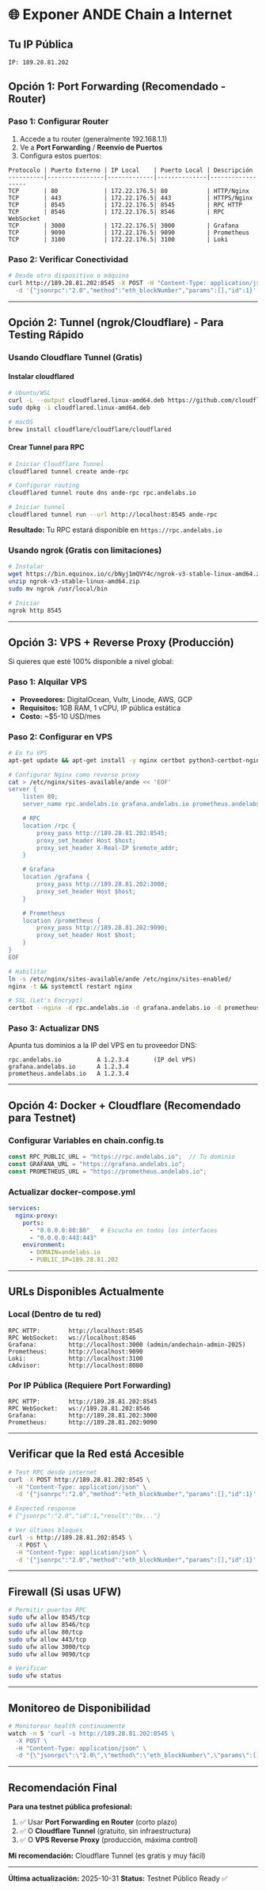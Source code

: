 # 🌐 Exponer ANDE Chain a Internet

## Tu IP Pública
```
IP: 189.28.81.202
```

## Opción 1: Port Forwarding (Recomendado - Router)

### Paso 1: Configurar Router
1. Accede a tu router (generalmente 192.168.1.1)
2. Ve a **Port Forwarding** / **Reenvío de Puertos**
3. Configura estos puertos:

```
Protocolo | Puerto Externo | IP Local    | Puerto Local | Descripción
----------|----------------|-------------|--------------|------------------
TCP       | 80             | 172.22.176.5| 80           | HTTP/Nginx
TCP       | 443            | 172.22.176.5| 443          | HTTPS/Nginx
TCP       | 8545           | 172.22.176.5| 8545         | RPC HTTP
TCP       | 8546           | 172.22.176.5| 8546         | RPC WebSocket
TCP       | 3000           | 172.22.176.5| 3000         | Grafana
TCP       | 9090           | 172.22.176.5| 9090         | Prometheus
TCP       | 3100           | 172.22.176.5| 3100         | Loki
```

### Paso 2: Verificar Conectividad
```bash
# Desde otro dispositivo o máquina
curl http://189.28.81.202:8545 -X POST -H "Content-Type: application/json" \
  -d '{"jsonrpc":"2.0","method":"eth_blockNumber","params":[],"id":1}'
```

---

## Opción 2: Tunnel (ngrok/Cloudflare) - Para Testing Rápido

### Usando Cloudflare Tunnel (Gratis)

#### Instalar cloudflared
```bash
# Ubuntu/WSL
curl -L --output cloudflared.linux-amd64.deb https://github.com/cloudflare/cloudflared/releases/latest/download/cloudflared-linux-amd64.deb
sudo dpkg -i cloudflared.linux-amd64.deb

# macOS
brew install cloudflare/cloudflare/cloudflared
```

#### Crear Tunnel para RPC
```bash
# Iniciar Cloudflare Tunnel
cloudflared tunnel create ande-rpc

# Configurar routing
cloudflared tunnel route dns ande-rpc rpc.andelabs.io

# Iniciar tunnel
cloudflared tunnel run --url http://localhost:8545 ande-rpc
```

**Resultado:** Tu RPC estará disponible en `https://rpc.andelabs.io`

### Usando ngrok (Gratis con limitaciones)

```bash
# Instalar
wget https://bin.equinox.io/c/bNyj1mQVY4c/ngrok-v3-stable-linux-amd64.zip
unzip ngrok-v3-stable-linux-amd64.zip
sudo mv ngrok /usr/local/bin

# Iniciar
ngrok http 8545
```

---

## Opción 3: VPS + Reverse Proxy (Producción)

Si quieres que esté 100% disponible a nivel global:

### Paso 1: Alquilar VPS
- **Proveedores:** DigitalOcean, Vultr, Linode, AWS, GCP
- **Requisitos:** 1GB RAM, 1 vCPU, IP pública estática
- **Costo:** ~$5-10 USD/mes

### Paso 2: Configurar en VPS
```bash
# En tu VPS
apt-get update && apt-get install -y nginx certbot python3-certbot-nginx

# Configurar Nginx como reverse proxy
cat > /etc/nginx/sites-available/ande << 'EOF'
server {
    listen 80;
    server_name rpc.andelabs.io grafana.andelabs.io prometheus.andelabs.io;

    # RPC
    location /rpc {
        proxy_pass http://189.28.81.202:8545;
        proxy_set_header Host $host;
        proxy_set_header X-Real-IP $remote_addr;
    }

    # Grafana
    location /grafana {
        proxy_pass http://189.28.81.202:3000;
        proxy_set_header Host $host;
    }

    # Prometheus
    location /prometheus {
        proxy_pass http://189.28.81.202:9090;
        proxy_set_header Host $host;
    }
}
EOF

# Habilitar
ln -s /etc/nginx/sites-available/ande /etc/nginx/sites-enabled/
nginx -t && systemctl restart nginx

# SSL (Let's Encrypt)
certbot --nginx -d rpc.andelabs.io -d grafana.andelabs.io -d prometheus.andelabs.io
```

### Paso 3: Actualizar DNS
Apunta tus dominios a la IP del VPS en tu proveedor DNS:
```
rpc.andelabs.io          A 1.2.3.4       (IP del VPS)
grafana.andelabs.io      A 1.2.3.4
prometheus.andelabs.io   A 1.2.3.4
```

---

## Opción 4: Docker + Cloudflare (Recomendado para Testnet)

### Configurar Variables en chain.config.ts

```typescript
const RPC_PUBLIC_URL = "https://rpc.andelabs.io";  // Tu dominio
const GRAFANA_URL = "https://grafana.andelabs.io";
const PROMETHEUS_URL = "https://prometheus.andelabs.io";
```

### Actualizar docker-compose.yml

```yaml
services:
  nginx-proxy:
    ports:
      - "0.0.0.0:80:80"   # Escucha en todos los interfaces
      - "0.0.0.0:443:443"
    environment:
      - DOMAIN=andelabs.io
      - PUBLIC_IP=189.28.81.202
```

---

## URLs Disponibles Actualmente

### Local (Dentro de tu red)
```
RPC HTTP:        http://localhost:8545
RPC WebSocket:   ws://localhost:8546
Grafana:         http://localhost:3000 (admin/andechain-admin-2025)
Prometheus:      http://localhost:9090
Loki:            http://localhost:3100
cAdvisor:        http://localhost:8080
```

### Por IP Pública (Requiere Port Forwarding)
```
RPC HTTP:        http://189.28.81.202:8545
RPC WebSocket:   ws://189.28.81.202:8546
Grafana:         http://189.28.81.202:3000
Prometheus:      http://189.28.81.202:9090
```

---

## Verificar que la Red está Accesible

```bash
# Test RPC desde internet
curl -X POST http://189.28.81.202:8545 \
  -H "Content-Type: application/json" \
  -d '{"jsonrpc":"2.0","method":"eth_blockNumber","params":[],"id":1}'

# Expected response
# {"jsonrpc":"2.0","id":1,"result":"0x..."}

# Ver últimos bloques
curl -s http://189.28.81.202:8545 \
  -X POST \
  -H "Content-Type: application/json" \
  -d '{"jsonrpc":"2.0","method":"eth_blockNumber","params":[],"id":1}' | jq
```

---

## Firewall (Si usas UFW)

```bash
# Permitir puertos RPC
sudo ufw allow 8545/tcp
sudo ufw allow 8546/tcp
sudo ufw allow 80/tcp
sudo ufw allow 443/tcp
sudo ufw allow 3000/tcp
sudo ufw allow 9090/tcp

# Verificar
sudo ufw status
```

---

## Monitoreo de Disponibilidad

```bash
# Monitorear health continuamente
watch -n 5 'curl -s http://189.28.81.202:8545 \
  -X POST \
  -H "Content-Type: application/json" \
  -d "{\"jsonrpc\":\"2.0\",\"method\":\"eth_blockNumber\",\"params\":[],\"id\":1}" | jq'
```

---

## Recomendación Final

**Para una testnet pública profesional:**

1. ✅ Usar **Port Forwarding en Router** (corto plazo)
2. ✅ O **Cloudflare Tunnel** (gratuito, sin infraestructura)
3. ✅ O **VPS Reverse Proxy** (producción, máxima control)

**Mi recomendación:** Cloudflare Tunnel (es gratis y muy fácil)

---

**Última actualización:** 2025-10-31
**Status:** Testnet Público Ready ✅

